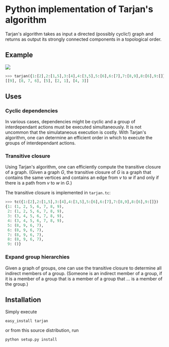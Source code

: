Python implementation of Tarjan's algorithm
===========================================

Tarjan's algorithm takes as input a directed (possibly cyclic!) graph and
returns as output its strongly connected components in a topological order.

Example
-------
![](http://github.com/bwesterb/py-tarjan/raw/master/doc/example.png)

```python
>>> tarjan({1:[2],2:[1,5],3:[4],4:[3,5],5:[6],6:[7],7:[8,9],8:[6],9:[]})
[[9], [8, 7, 6], [5], [2, 1], [4, 3]]
```

Uses
----
### Cyclic dependencies
In various cases, dependencies might be cyclic and a group of interdependant
actions must be executed simultaneously.  It is not uncommon that
the simulataneous execution is costly.  With Tarjan's algorithm, one can
determine an efficient order in which to execute the groups of interdependant
actions.

### Transitive closure
Using Tarjan's algorithm, one can efficiently compute the transitive
closure of a graph.  (Given a graph _G_, the transitive closure of _G_
is a graph that contains the same vertices and contains an edge from _v_
to _w_ if and only if there is a path from _v_ to _w_ in _G_.)

The transitive closure is implemented in `tarjan.tc`:

```python
>>> tc({1:[2],2:[1,5],3:[4],4:[3,5],5:[6],6:[7],7:[8,9],8:[6],9:[]})
{1: (1, 2, 5, 6, 7, 8, 9),
 2: (1, 2, 5, 6, 7, 8, 9),
 3: (3, 4, 5, 6, 7, 8, 9),
 4: (3, 4, 5, 6, 7, 8, 9),
 5: (8, 9, 6, 7),
 6: (8, 9, 6, 7),
 7: (8, 9, 6, 7),
 8: (8, 9, 6, 7),
 9: ()}
```

### Expand group hierarchies
Given a graph of groups, one can use the transitive closure to determine
all indirect members of a group.  (Someone is an indirect member of a group,
if it is a member of a group that is a member of a group that ... is a member
of the group.)

Installation
------------
Simply execute

    easy_install tarjan

or from this source distribution, run

    python setup.py install
